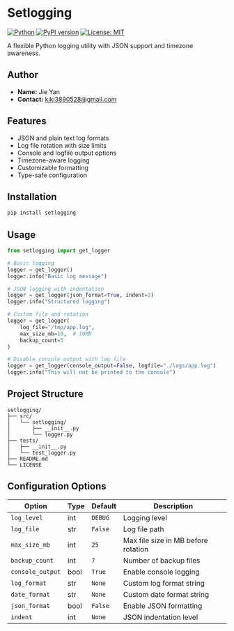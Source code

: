 # Setlogging

[![Python](https://img.shields.io/badge/Python-3.7+-blue.svg)](https://www.python.org/downloads/)
[![PyPI version](https://badge.fury.io/py/setlogging.svg)](https://badge.fury.io/py/setlogging)
[![License: MIT](https://img.shields.io/badge/License-MIT-yellow.svg)](https://opensource.org/licenses/MIT)

A flexible Python logging utility with JSON support and timezone awareness.

## Author

- **Name:** Jie Yan
- **Contact:** <kiki3890528@gmail.com>

## Features

- JSON and plain text log formats
- Log file rotation with size limits
- Console and logfile output options
- Timezone-aware logging
- Customizable formatting
- Type-safe configuration

## Installation

```bash
pip install setlogging
```

## Usage

```python
from setlogging import get_logger

# Basic logging
logger = get_logger()
logger.info("Basic log message")

# JSON logging with indentation
logger = get_logger(json_format=True, indent=2)
logger.info("Structured logging")

# Custom file and rotation
logger = get_logger(
    log_file="/tmp/app.log",
    max_size_mb=10,  # 10MB
    backup_count=5
)

# Disable console output with log file
logger = get_logger(console_output=False, logfile="./logs/app.log")
logger.info("This will not be printed to the console")
```

## Project Structure

```
setlogging/
├── src/
│   └── setlogging/
│       ├── __init__.py
│       └── logger.py
├── tests/
│   ├── __init__.py
│   └── test_logger.py
├── README.md
└── LICENSE
```

## Configuration Options

| Option          | Type    | Default                        | Description                             |
|-----------------|---------|--------------------------------|-----------------------------------------|
| `log_level`     | int     | `DEBUG`                        | Logging level                           |
| `log_file`      | str     | `False`                        | Log file path                           |
| `max_size_mb`   | int     | `25`                           | Max file size in MB before rotation     |
| `backup_count`  | int     | `7`                            | Number of backup files                  |
| `console_output`| bool    | `True`                         | Enable console logging                  |
| `log_format`    | str     | `None`                         | Custom log format string                |
| `date_format`   | str     | `None`                         | Custom date format string               |
| `json_format`   | bool    | `False`                        | Enable JSON formatting                  |
| `indent`        | int     | `None`                         | JSON indentation level                  |
